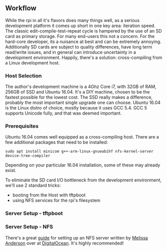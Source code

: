 ## Workflow

While the rpi in all it's flavors does many things well, as a serious development platform it comes up short in one key area: iteration speed.  The classic edit-compile-test-repeat cycle is hampered by the use of an SD card as primary storage.  For many end-users this not a concern.  For the hard-core developer, its a nuisance at best and can be extremely annoying. Additionally SD cards are subject to quality differences, have long term read/write issues, and in general can introduce uncertainty in a development environment. Happily, there's a solution: cross-compiling from a Linux development host.

### Host Selection

The author's development machine is a 4Ghz Core i7, with 32GB of RAM, 256GB of SSD and Ubuntu 16.04. It's a DIY machine, chosen to be the fastest possible for the lowest cost. The SSD really makes a difference, probably the most important single upgrade one can choose.  Ubuntu 16.04 is the Linux distro of choice, mostly because it uses GCC 5.4.  GCC 5 supports Unicode fully, and that was deemed important.

### Prerequisites

Ubuntu 16.04 comes well equipped as a cross-compiling host.  There are a few additional packages that need to be installed:

    sudo apt install minicom g++-arm-linux-gnueabihf nfs-kernel-server device-tree-compiler
     
Depending on your particular 16.04 installation, some of these may already exist.

To eliminate the SD card I/O bottleneck from the development environment, we'll use 2 standard tricks:
* booting from the Host with tftpboot
* using NFS services for the rpi's filesystem

### Server Setup - tftpboot

### Server Setup - NFS

There's a great [guide](https://www.digitalocean.com/community/tutorials/how-to-set-up-an-nfs-mount-on-ubuntu-16-04) for setting up an NFS server written by [Melissa Anderson](https://www.digitalocean.com/community/users/melissaanderson) over at [DigitalOcean](https://www.digitalocean.com).  It's highly recommended!
